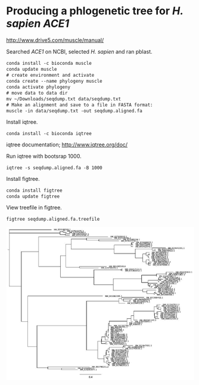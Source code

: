 # Producing a phlogenetic tree for *H. sapien ACE1*

http://www.drive5.com/muscle/manual/

Searched *ACE1* on NCBI, selected *H. sapien* and ran pblast.
    
    conda install -c bioconda muscle
    conda update muscle
    # create environment and activate
    conda create --name phylogeny muscle
    conda activate phylogeny
    # move data to data dir
    mv ~/Downloads/seqdump.txt data/seqdump.txt
    # Make an alignment and save to a file in FASTA format:
    muscle -in data/seqdump.txt -out seqdump.aligned.fa
    
Install iqtree.

    conda install -c bioconda iqtree

iqtree documentation; http://www.iqtree.org/doc/

Run iqtree with bootsrap 1000.

    iqtree -s seqdump.aligned.fa -B 1000

Install figtree.

    conda install figtree
    conda update figtree

View treefile in figtree.

    figtree seqdump.aligned.fa.treefile

<img src="data/seqdump.aligned.fa.treefile.jpg">
